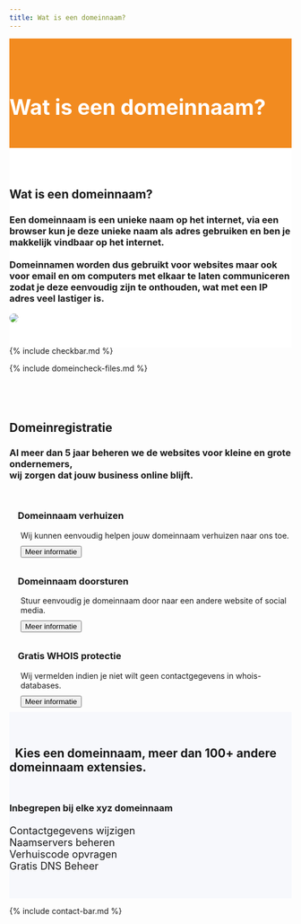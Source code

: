 ```yaml
---
title: Wat is een domeinnaam?
---
```


<div class="jumbotron text-center" style="/* background-color: white !important; */padding: 1.5rem 0rem;margin-bottom: -1.5rem;background-color: #f28b20;border-radius: 0rem;">
<div class="container"> 
    <div class="container-fluid text-center" style="padding: 1.2rem 0rem;color: white;">

<h1 style="display: inline-block;padding-top: .3125rem;padding-bottom: .3125rem;margin-right: 1rem;font-size: 2.35rem;">
<i class="fal fa-comments-alt" style="color: white;/* font-size: 20px; */"></i> Wat is een domeinnaam?
</h1>
</div>
</div>
</div>

<div class="jumbotron text-center" style="background-color: white !important;padding: 1.5rem 0rem;margin-bottom: -1rem;">
<div class="container">
<br>
<div style="margin-bottom: 20px;" class="row">
  <div> </div>
    <div style="" class="col-sm-7">
      <h2 style="/*! font-family: Melbourne,sans-serif; */">Wat is een domeinnaam?</h2>
<h3>Een domeinnaam is een unieke naam op het internet, via een browser kun je deze unieke naam als adres gebruiken en ben je makkelijk vindbaar op het internet.
<br> <br>
Domeinnamen worden dus gebruikt voor websites maar ook voor email en om computers met elkaar te laten communiceren zodat je deze eenvoudig zijn te onthouden, wat met een IP adres veel lastiger is.
</h3>
  </div>
  <div class="col-sm-5">
<img class="img-fluid" style="max-width: 550px;border-radius: 25px;" src="https://i.imgur.com/fsYjHAl.png">
  </div>
</div>
</div>
</div>

{% include checkbar.md %}


{% include domeincheck-files.md %}

<div class="container text-center" style="
    padding: 1.5rem 0rem;
    margin-bottom: -1rem;
">
<br>




<div style="margin-bottom: 20px;" class="row">
  <div> </div>
    <div style="margin-top: 30px;" class="col-sm-12">
      <h2 style="/*! font-family: Melbourne,sans-serif; */">
    
 <i class="fal fa-globe-americas" style="color: black;"></i>
Domeinregistratie</h2>
<h3>
    
 <p class="" style="/* color: white !important; *//* font-weight: normal; */"> 
<i class="fal fa-info-circle"></i>
Al meer dan 5 jaar beheren we de websites voor kleine en grote ondernemers,   <br>
wij zorgen dat jouw business online blijft. </p>
    
</h3>
  </div>
  
</div>


<div class="row">

<div class="col-lg-4 col-md-4 col-sm-4 col-xs-12"> 
<div class="partnerbox-part" style="margin-left: 10px;">
<i style="color: white;font-size: 40px;" class="fal fa-person-dolly"></i>
 <br>
    <h3 style="margin-top: 15px;margin-left: 5px;"> Domeinnaam verhuizen</h3>  
 <div style="margin-left: 10px;margin-top: 10px;">Wij kunnen eenvoudig helpen jouw domeinnaam verhuizen naar ons toe.</div>
<div class="" style="margin-left: 10px;margin-top: 10px;">  
<a href="domeinnaam-verhuizen"> <button class="btn btn-outline-inloggen my-2 my-sm-0" type="submit">Meer informatie</button> </a>
           </div></div>  </div>

<div class="col-lg-4 col-md-4 col-sm-4 col-xs-12"> 
<div class="partnerbox-part" style="margin-left: 10px;">
<i style="color: white;font-size: 40px;" class="fal fa-exchange"></i>
 <br>
    <h3 style="margin-top: 15px;margin-left: 5px;">Domeinnaam doorsturen</h3>  
 <div style="margin-left: 10px;margin-top: 10px;"> Stuur eenvoudig je domeinnaam door naar een andere website of social media.</div>
<div class="" style="margin-left: 10px;margin-top: 10px;">  
<a href="domeinnaam-doorsturen"> <button class="btn btn-outline-inloggen my-2 my-sm-0" type="submit">Meer informatie</button> </a>
           </div></div>  </div>

<div class="col-lg-4 col-md-4 col-sm-4 col-xs-12"> 
<div class="partnerbox-part" style="margin-left: 10px;">
<i style="color: white;font-size: 40px;" class="fa fa-user-secret"></i>
 <br>
    <h3 style="margin-top: 15px;margin-left: 5px;">Gratis WHOIS protectie</h3>  
 <div style="margin-left: 10px;margin-top: 10px;">Wij vermelden indien je niet wilt geen contactgegevens in whois-databases.

</div>
<div class="" style="margin-left: 10px;margin-top: 10px;">  
<a href="/domeinnaam-whois-protectie"> <button class="btn btn-outline-inloggen my-2 my-sm-0" type="submit">Meer informatie</button> </a>
           </div></div>  </div>

 </div>
</div>


<div class="jumbotron text-center" style="background-color: #f7f8fc !important;padding: 2rem 0rem;">
<h2 class="text-center" style=""><i class="fal fa-rocket" style="font-size: 32px;font-weight: 100;"></i>&nbsp;&nbsp;Kies een domeinnaam, meer dan 100+ andere domeinnaam extensies.</h2>

<div class="container">
   <script language="javascript" src="https://my.hostingwalk.com/feeds/domainpricing-static.php"></script>        
</div>
<h3 style="margin-top: 50px;margin-bottom: 20px;">Inbegrepen bij elke xyz domeinnaam</h3>
<div class="row text-left" style="margin-bottom: 15px;font-size: 18px !important;">
<div class="col-3"> <i class="fas fa-check" style="color: green;font-size: 20px;"></i> Contactgegevens wijzigen</div>
<div class="col-3"> <i class="fas fa-check" style="color: green;font-size: 20px;"></i>  Naamservers beheren</div>
<div class="col-3"> <i class="fas fa-check" style="color: green;font-size: 20px;"></i> Verhuiscode opvragen</div>
<div class="col-3"> <i class="fas fa-check" style="color: green;font-size: 20px;"></i>  Gratis DNS Beheer</div>

</div>

</div>



{% include contact-bar.md %}